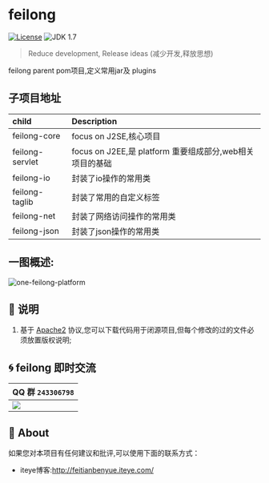 feilong
================

[![License](http://img.shields.io/:license-apache-blue.svg)](http://www.apache.org/licenses/LICENSE-2.0.html)
![JDK 1.7](https://img.shields.io/badge/JDK-1.7-green.svg "JDK 1.7")

> Reduce development, Release ideas (减少开发,释放思想)

feilong parent pom项目,定义常用jar及 plugins

## 子项目地址

child 				| Description 									
:---- 				| :---------									
feilong-core	| focus on J2SE,核心项目		
feilong-servlet| focus on J2EE,是 platform 重要组成部分,web相关项目的基础	
feilong-io			| 封装了io操作的常用类		
feilong-taglib	| 封装了常用的自定义标签		
feilong-net	| 封装了网络访问操作的常用类
feilong-json	| 封装了json操作的常用类

## 一图概述:

![one-feilong-platform](http://venusdrogon.github.io/feilong-platform/mysource/one-feilong-platform.png) 

## :memo: 说明

1. 基于 [Apache2](https://www.apache.org/licenses/LICENSE-2.0) 协议,您可以下载代码用于闭源项目,但每个修改的过的文件必须放置版权说明;

## :cyclone: feilong 即时交流

|QQ 群 `243306798`
|:---------
|![](http://i.imgur.com/cIfglCa.png)

## :panda_face: About

如果您对本项目有任何建议和批评,可以使用下面的联系方式：

* iteye博客:http://feitianbenyue.iteye.com/